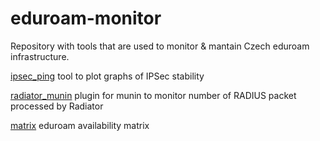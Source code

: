 # eduroam-monitor

Repository with tools that are used to monitor & mantain Czech eduroam infrastructure.

[ipsec_ping]() tool to plot graphs of IPSec stability

[radiator_munin]() plugin for munin to monitor number of RADIUS packet processed by Radiator

[matrix]() eduroam availability matrix
